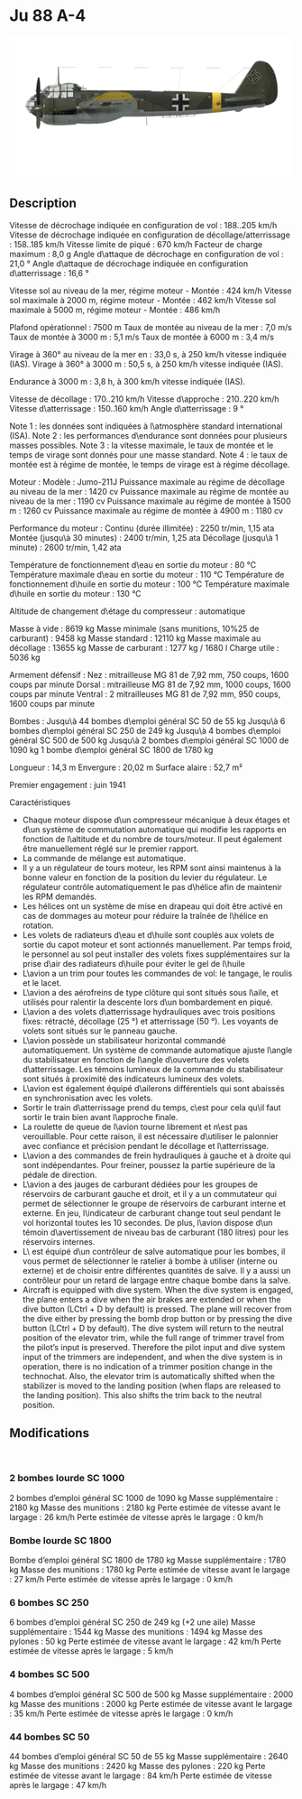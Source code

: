 ﻿# Ju 88 A-4

![ju88a4](../images/ju88a4.png)

## Description

Vitesse de décrochage indiquée en configuration de vol : 188..205 km/h
Vitesse de décrochage indiquée en configuration de décollage/atterrissage : 158..185 km/h
Vitesse limite de piqué : 670 km/h
Facteur de charge maximum : 8,0 g
Angle d\attaque de décrochage en configuration de vol : 21,0 °
Angle d\attaque de décrochage indiquée en configuration d\atterrissage : 16,6 °

Vitesse sol au niveau de la mer, régime moteur - Montée : 424 km/h
Vitesse sol maximale à 2000 m, régime moteur - Montée : 462 km/h
Vitesse sol maximale à 5000 m, régime moteur - Montée : 486 km/h

Plafond opérationnel : 7500 m
Taux de montée au niveau de la mer : 7,0 m/s
Taux de montée à 3000 m : 5,1 m/s
Taux de montée à 6000 m : 3,4 m/s

Virage à 360° au niveau de la mer en : 33,0 s, à 250 km/h vitesse indiquée (IAS).
Virage à 360° à 3000 m : 50,5 s, à 250 km/h vitesse indiquée (IAS).

Endurance à 3000 m : 3,8 h, à 300 km/h vitesse indiquée (IAS).

Vitesse de décollage : 170..210 km/h
Vitesse d\approche : 210..220 km/h
Vitesse d\atterrissage : 150..160 km/h
Angle d\atterrissage : 9 °

Note 1 : les données sont indiquées à l\atmosphère standard international (ISA).
Note 2 : les performances d\endurance sont données pour plusieurs masses possibles.
Note 3 : la vitesse maximale, le taux de montée et le temps de virage sont donnés pour une masse standard.
Note 4 : le taux de montée est à régime de montée, le temps de virage est à régime décollage.

Moteur :
Modèle : Jumo-211J
Puissance maximale au régime de décollage au niveau de la mer : 1420 cv
Puissance maximale au régime de montée au niveau de la mer : 1190 cv
Puissance maximale au régime de montée à 1500 m : 1260 cv
Puissance maximale au régime de montée à 4900 m : 1180 cv

Performance du moteur :
Continu (durée illimitée) : 2250 tr/min, 1,15 ata
Montée (jusqu\à 30 minutes) : 2400 tr/min, 1,25 ata
Décollage (jusqu\à 1 minute) : 2600 tr/min, 1,42 ata

Température de fonctionnement d\eau en sortie du moteur : 80 °C
Température maximale d\eau en sortie du moteur : 110 °C
Température de fonctionnement d\huile en sortie du moteur : 100 °C
Température maximale d\huile en sortie du moteur : 130 °C

Altitude de changement d\étage du compresseur : automatique 

Masse à vide : 8619 kg
Masse minimale (sans munitions, 10%25 de carburant) : 9458 kg
Masse standard : 12110 kg
Masse maximale au décollage : 13655 kg
Masse de carburant : 1277 kg / 1680 l
Charge utile : 5036 kg

Armement défensif :
Nez : mitrailleuse MG 81 de 7,92 mm, 750 coups, 1600 coups par minute
Dorsal : mitrailleuse MG 81 de 7,92 mm, 1000 coups, 1600 coups par minute
Ventral : 2 mitrailleuses MG 81 de 7,92 mm, 950 coups, 1600 coups par minute

Bombes :
Jusqu\à 44 bombes d\emploi général SC 50 de 55 kg
Jusqu\à 6 bombes d\emploi général SC 250 de 249 kg
Jusqu\à 4 bombes d\emploi général SC 500 de 500 kg
Jusqu\à 2 bombes d\emploi général SC 1000 de 1090 kg
1 bombe d\emploi général SC 1800 de 1780 kg

Longueur : 14,3 m
Envergure : 20,02 m
Surface alaire : 52,7 m²

Premier engagement : juin 1941

Caractéristiques
- Chaque moteur dispose d\un compresseur mécanique à deux étages et d\un système de commutation automatique qui modifie les rapports en fonction de l\altitude et du nombre de tours/moteur. Il peut également être manuellement réglé sur le premier rapport.
- La commande de mélange est automatique.
- Il y a un régulateur de tours moteur, les RPM sont ainsi maintenus à la bonne valeur en fonction de la position du levier du régulateur. Le régulateur contrôle automatiquement le pas d\hélice afin de maintenir les RPM demandés.
- Les hélices ont un système de mise en drapeau qui doit être activé en cas de dommages au moteur pour réduire la traînée de l\hélice en rotation.
- Les volets de radiateurs d\eau et d\huile sont couplés aux volets de sortie du capot moteur et sont actionnés manuellement. Par temps froid, le personnel au sol peut installer des volets fixes supplémentaires sur la prise d\air des radiateurs d\huile pour éviter le gel de l\huile
- L\avion a un trim pour toutes les commandes de vol: le tangage, le roulis et le lacet.
- L\avion a des aérofreins de type clôture qui sont situés sous l\aile, et utilisés pour ralentir la descente lors d\un bombardement en piqué.
- L\avion a des volets d\atterrissage hydrauliques avec trois positions fixes: rétracté, décollage (25 °) et atterrissage (50 °). Les voyants de volets sont situés sur le panneau gauche.
- L\avion possède un stabilisateur horizontal commandé automatiquement. Un système de commande automatique ajuste l\angle du stabilisateur en fonction de l\angle d\ouverture des volets d\atterrissage. Les témoins lumineux de la commande du stabilisateur sont situés à proximité des indicateurs lumineux des volets.
- L\avion est également équipé d\ailerons différentiels qui sont abaissés en synchronisation avec les volets.
- Sortir le train d\atterrissage prend du temps, c\est pour cela qu\il faut sortir le train bien avant l\approche finale.
- La roulette de queue de l\avion tourne librement et n\est pas verouillable. Pour cette raison, il est nécessaire d\utiliser le palonnier avec confiance et précision pendant le décollage et l\atterrissage.
- L\avion a des commandes de frein hydrauliques à gauche et à droite qui sont indépendantes. Pour freiner, poussez la partie supérieure de la pédale de direction.
- L\avion a des jauges de carburant dédiées pour les groupes de réservoirs de carburant gauche et droit, et il y a un commutateur qui permet de sélectionner le groupe de réservoirs de carburant interne et externe. En jeu, l\indicateur de carburant change tout seul pendant le vol horizontal toutes les 10 secondes. De plus, l\avion dispose d\un témoin d\avertissement de niveau bas de carburant (180 litres) pour les réservoirs internes.
- L\ est équipé d\un contrôleur de salve automatique pour les bombes, il vous permet de sélectionner le ratelier à bombe à utiliser (interne ou externe) et de choisir entre différentes quantités de salve. Il y a aussi un contrôleur pour un retard de largage entre chaque bombe dans la salve.
- Aircraft is equipped with dive system. When the dive system is engaged, the plane enters a dive when the air brakes are extended or when the dive button (LCtrl + D by default) is pressed. The plane will recover from the dive either by pressing the bomb drop button or by pressing the dive button (LCtrl + D by default). The dive system will return to the neutral position of the elevator trim, while the full range of trimmer travel from the pilot’s input is preserved. Therefore the pilot input and dive system input of the trimmers are independent, and when the dive system is in operation, there is no indication of a trimmer position change in the technochat. Also, the elevator trim is automatically shifted when the stabilizer is moved to the landing position (when flaps are released to the landing position). This also shifts the trim back to the neutral position.

## Modifications
﻿


### 2 bombes lourde SC 1000

2 bombes d’emploi général SC 1000 de 1090 kg
Masse supplémentaire : 2180 kg
Masse des munitions : 2180 kg
Perte estimée de vitesse avant le largage : 26 km/h
Perte estimée de vitesse après le largage : 0 km/h﻿


### Bombe lourde SC 1800 

Bombe d’emploi général SC 1800 de 1780 kg
Masse supplémentaire : 1780 kg
Masse des munitions : 1780 kg
Perte estimée de vitesse avant le largage : 27 km/h
Perte estimée de vitesse après le largage : 0 km/h﻿


### 6 bombes SC 250

6 bombes d’emploi général SC 250 de 249 kg (+2 une aile)
Masse supplémentaire : 1544 kg
Masse des munitions : 1494 kg
Masse des pylones : 50 kg
Perte estimée de vitesse avant le largage : 42 km/h
Perte estimée de vitesse après le largage : 5 km/h﻿


### 4 bombes SC 500

4 bombes d’emploi général SC 500 de 500 kg
Masse supplémentaire : 2000 kg
Masse des munitions : 2000 kg
Perte estimée de vitesse avant le largage : 35 km/h
Perte estimée de vitesse après le largage : 0 km/h﻿


### 44 bombes SC 50

44 bombes d’emploi général SC 50 de 55 kg
Masse supplémentaire : 2640 kg
Masse des munitions : 2420 kg
Masse des pylones : 220 kg
Perte estimée de vitesse avant le largage : 84 km/h
Perte estimée de vitesse après le largage : 47 km/h